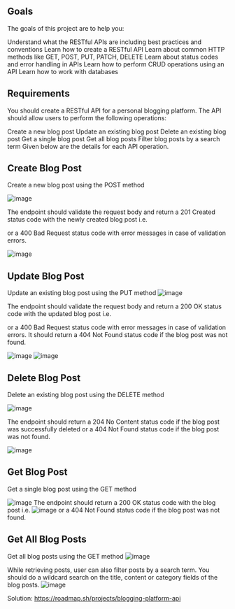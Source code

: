 ## Goals
The goals of this project are to help you:

Understand what the RESTful APIs are including best practices and conventions
Learn how to create a RESTful API
Learn about common HTTP methods like GET, POST, PUT, PATCH, DELETE
Learn about status codes and error handling in APIs
Learn how to perform CRUD operations using an API
Learn how to work with databases

## Requirements
You should create a RESTful API for a personal blogging platform. The API should allow users to perform the following operations:

Create a new blog post
Update an existing blog post
Delete an existing blog post
Get a single blog post
Get all blog posts
Filter blog posts by a search term
Given below are the details for each API operation.

## Create Blog Post
Create a new blog post using the POST method

![image](https://github.com/user-attachments/assets/978c53bd-cbe5-4168-aabe-fd6a476362a0)

The endpoint should validate the request body and return a 201 Created status code with the newly created blog post i.e.

or a 400 Bad Request status code with error messages in case of validation errors.

![image](https://github.com/user-attachments/assets/f8f96c44-d367-47d9-855d-c731b6c8de3d)

## Update Blog Post
Update an existing blog post using the PUT method
![image](https://github.com/user-attachments/assets/51b38bb7-2c3b-4eea-98f2-8935fbeb10d8)

The endpoint should validate the request body and return a 200 OK status code with the updated blog post i.e.

or a 400 Bad Request status code with error messages in case of validation errors. It should return a 404 Not Found status code if the blog post was not found.

![image](https://github.com/user-attachments/assets/7f4d922d-f262-40cf-a051-f9e04787f861)
![image](https://github.com/user-attachments/assets/24dd90f6-5b78-4946-a365-35a13628cf53)

## Delete Blog Post
Delete an existing blog post using the DELETE method

![image](https://github.com/user-attachments/assets/4c7ef618-740e-4175-80da-afee34858e2b)

The endpoint should return a 204 No Content status code if the blog post was successfully deleted or a 404 Not Found status code if the blog post was not found.

![image](https://github.com/user-attachments/assets/e3fa7365-161d-44ee-ade0-465b78b213e3)

## Get Blog Post
Get a single blog post using the GET method

![image](https://github.com/user-attachments/assets/1a902e0a-2605-439a-b1ce-3cb6311709b3)
The endpoint should return a 200 OK status code with the blog post i.e.
![image](https://github.com/user-attachments/assets/18304a94-500a-4a4d-9a4b-70e272b5ab83)
or a 404 Not Found status code if the blog post was not found.

## Get All Blog Posts
Get all blog posts using the GET method
![image](https://github.com/user-attachments/assets/39d1c507-8a9e-4da5-9b5c-0ab3a741105f)

While retrieving posts, user can also filter posts by a search term. You should do a wildcard search on the title, content or category fields of the blog posts. 
![image](https://github.com/user-attachments/assets/175d8ba1-439b-4567-b29d-6fbbf6f1e0e0)

Solution: https://roadmap.sh/projects/blogging-platform-api 
